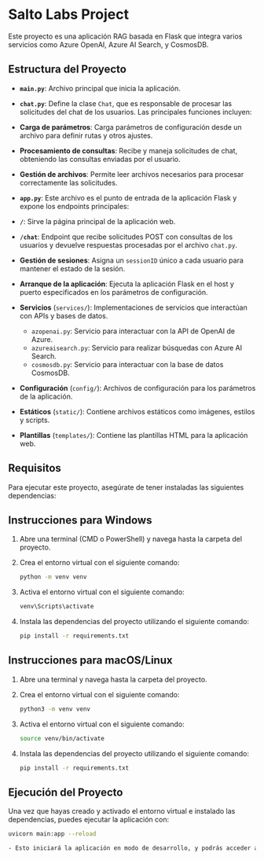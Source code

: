 # Salto Labs Project

Este proyecto es una aplicación RAG basada en Flask que integra varios servicios como Azure OpenAI, Azure AI Search, y CosmosDB.

## Estructura del Proyecto

- **`main.py`**: Archivo principal que inicia la aplicación.
- **`chat.py`**: Define la clase `Chat`, que es responsable de procesar las solicitudes del chat de los usuarios. Las principales funciones incluyen:

- **Carga de parámetros**: Carga parámetros de configuración desde un archivo para definir rutas y otros ajustes.
- **Procesamiento de consultas**: Recibe y maneja solicitudes de chat, obteniendo las consultas enviadas por el usuario.

- **Gestión de archivos**: Permite leer archivos necesarios para procesar correctamente las solicitudes.
- **`app.py`**: Este archivo es el punto de entrada de la aplicación Flask y expone los endpoints principales:
- **`/`**: Sirve la página principal de la aplicación web.
- **`/chat`**: Endpoint que recibe solicitudes POST con consultas de los usuarios y devuelve respuestas procesadas por el archivo `chat.py`.

- **Gestión de sesiones**: Asigna un `sessionID` único a cada usuario para mantener el estado de la sesión.
- **Arranque de la aplicación**: Ejecuta la aplicación Flask en el host y puerto especificados en los parámetros de configuración.

- **Servicios** (`services/`): Implementaciones de servicios que interactúan con APIs y bases de datos.
  - `azopenai.py`: Servicio para interactuar con la API de OpenAI de Azure.
  - `azureaisearch.py`: Servicio para realizar búsquedas con Azure AI Search.
  - `cosmosdb.py`: Servicio para interactuar con la base de datos CosmosDB.
- **Configuración** (`config/`): Archivos de configuración para los parámetros de la aplicación.
- **Estáticos** (`static/`): Contiene archivos estáticos como imágenes, estilos y scripts.
- **Plantillas** (`templates/`): Contiene las plantillas HTML para la aplicación web.

## Requisitos

Para ejecutar este proyecto, asegúrate de tener instaladas las siguientes dependencias:

## Instrucciones para Windows

1. Abre una terminal (CMD o PowerShell) y navega hasta la carpeta del proyecto.
   
2. Crea el entorno virtual con el siguiente comando:

   ```bash
   python -m venv venv

3. Activa el entorno virtual con el siguiente comando:
   
    ```bash
    venv\Scripts\activate

4. Instala las dependencias del proyecto utilizando el siguiente comando:

   ```bash
   pip install -r requirements.txt


## Instrucciones para macOS/Linux

1. Abre una terminal y navega hasta la carpeta del proyecto.

2. Crea el entorno virtual con el siguiente comando:

   ```bash
   python3 -m venv venv

3. Activa el entorno virtual con el siguiente comando:

   ```bash
   source venv/bin/activate

4. Instala las dependencias del proyecto utilizando el siguiente comando:  

   ```bash
   pip install -r requirements.txt


## Ejecución del Proyecto

Una vez que hayas creado y activado el entorno virtual e instalado las dependencias, puedes ejecutar la aplicación con:

   ```bash
   uvicorn main:app --reload

- Esto iniciará la aplicación en modo de desarrollo, y podrás acceder a la API en http://127.0.0.1:8080/.
